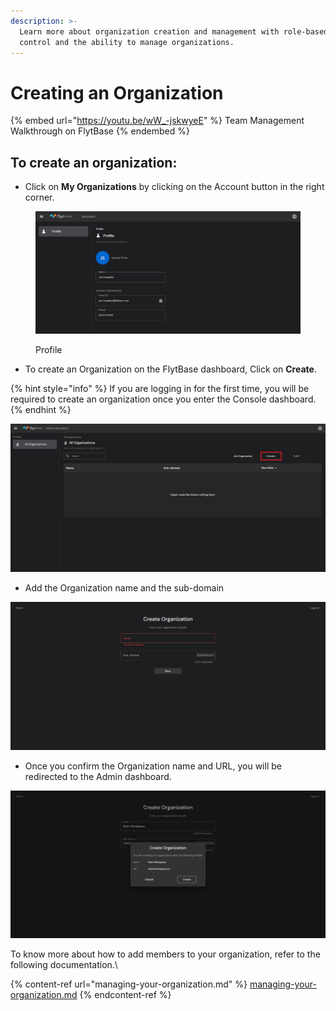 ```yaml
---
description: >-
  Learn more about organization creation and management with role-based access
  control and the ability to manage organizations.
---
```


# Creating an Organization

{% embed url="https://youtu.be/wW_-jskwyeE" %}
Team Management Walkthrough on FlytBase
{% endembed %}

## To create an organization:

* Click on **My Organizations** by clicking on the Account button in the right corner.

<figure><img src="../.gitbook/assets/image (226).png" alt=""><figcaption><p>Profile </p></figcaption></figure>

* To create an Organization on the FlytBase dashboard, Click on **Create**.



{% hint style="info" %}
If you are logging in for the first time, you will be required to create an organization once you enter the Console dashboard.
{% endhint %}

![Administration Page](<../.gitbook/assets/create org - normal.jpg>)

* Add the Organization name and the sub-domain

![Setting up an Organization](<../.gitbook/assets/8 (3).jpeg>)

* Once you confirm the Organization name and URL, you will be redirected to the Admin dashboard.

![Confirmation](<../.gitbook/assets/9 (3).jpeg>)

To know more about how to add members to your organization, refer to the following documentation.\


{% content-ref url="managing-your-organization.md" %}
[managing-your-organization.md](managing-your-organization.md)
{% endcontent-ref %}
